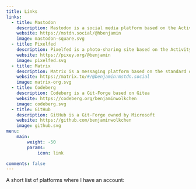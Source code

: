 ```yaml
---
title: Links
links:
  - title: Mastodon
    description: Mastodon is a social media platform based on the ActivityPub Standard. It is part of the "Fediverse".
    website: https://mstdn.social/@hbenjamin
    image: mastodon-square.svg
  - title: Pixelfed
    description: Pixelfed is a photo-sharing site based on the ActivityPub Standard. It is part of the "Fediverse".
    website: https://pixey.org/@benjamin
    image: pixelfed.svg
  - title: Matrix
    description: Matrix is a messaging platform based on the standard of the same name
    website: https://matrix.to/#/@benjamin:mstdn.social
    image: matrix-org.svg
  - title: Codeberg
    description: Codeberg is a Git-Forge based on Gitea
    website: https://codeberg.org/benjaminwolkchen
    image: codeberg.svg
  - title: GitHub
    description: GitHub is a Git-Forge owned by Microsoft
    website: https://github.com/benjaminwolkchen
    image: github.svg
menu:
    main: 
        weight: -50
        params:
            icon: link

comments: false
---
```

A short list of platforms where I have an account:
